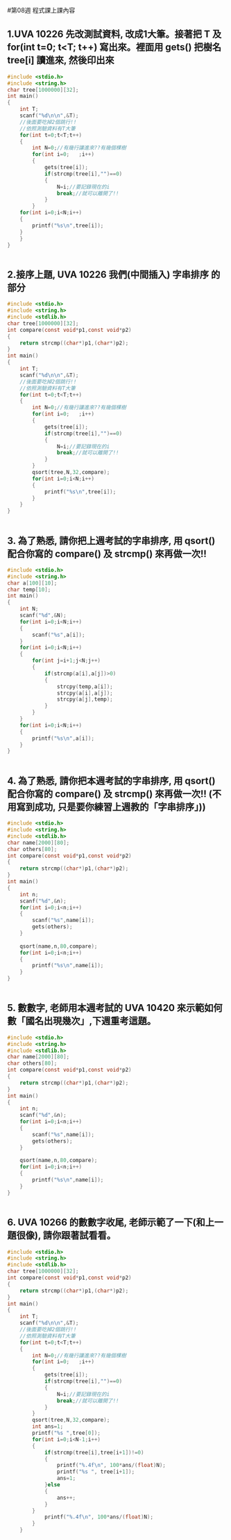 #第08週 程式課上課內容

## 1.UVA 10226 先改測試資料, 改成1大筆。接著把 T 及 for(int t=0; t<T; t++) 寫出來。裡面用 gets() 把樹名 tree[i] 讀進來, 然後印出來

```C
#include <stdio.h>
#include <string.h>
char tree[1000000][32];
int main()
{
	int T;
	scanf("%d\n\n",&T);
	//後面要吃掉2個跳行!!
	//依照測驗資料有T大筆
	for(int t=0;t<T;t++)
	{
		int N=0;//有幾行讓進來??有幾個棵樹
		for(int i=0;   ;i++)
		{
			gets(tree[i]);
			if(strcmp(tree[i],"")==0)
			{
				N=i;//要記錄現在的i
				break;//就可以離開了!!
			}
		}
	for(int i=0;i<N;i++)
	{
		printf("%s\n",tree[i]);
	}
	}
}
```
![]()

## 2.接序上題, UVA 10226 我們(中間插入) 字串排序 的部分

```C
#include <stdio.h>
#include <string.h>
#include <stdlib.h>
char tree[1000000][32];
int compare(const void*p1,const void*p2)
{
	return strcmp((char*)p1,(char*)p2);
}
int main()
{
	int T;
	scanf("%d\n\n",&T);
	//後面要吃掉2個跳行!!
	//依照測驗資料有T大筆
	for(int t=0;t<T;t++)
	{
		int N=0;//有幾行讓進來??有幾個棵樹
		for(int i=0;   ;i++)
		{
			gets(tree[i]);
			if(strcmp(tree[i],"")==0)
			{
				N=i;//要記錄現在的i
				break;//就可以離開了!!
			}
		}
		qsort(tree,N,32,compare);
		for(int i=0;i<N;i++)
		{
			printf("%s\n",tree[i]);
		}
	}
}

```
![]()

## 3. 為了熟悉, 請你把上週考試的字串排序, 用 qsort() 配合你寫的 compare() 及 strcmp() 來再做一次!!

```C
#include <stdio.h>
#include <string.h>
char a[100][10];
char temp[10];
int main()
{
	int N;
	scanf("%d",&N);
	for(int i=0;i<N;i++)
	{
		scanf("%s",a[i]);
	}
	for(int i=0;i<N;i++)
	{
		for(int j=i+1;j<N;j++)
		{
			if(strcmp(a[i],a[j])>0)
			{
				strcpy(temp,a[i]);
				strcpy(a[i],a[j]);
				strcpy(a[j],temp);
			}
		}
	}
	for(int i=0;i<N;i++)
	{
		printf("%s\n",a[i]);
	}
}
```
![]()

## 4. 為了熟悉, 請你把本週考試的字串排序, 用 qsort() 配合你寫的 compare() 及 strcmp() 來再做一次!! (不用寫到成功, 只是要你練習上週教的「字串排序」))

```C
#include <stdio.h>
#include <string.h>
#include <stdlib.h>
char name[2000][80];
char others[80];
int compare(const void*p1,const void*p2)
{
	return strcmp((char*)p1,(char*)p2);
}
int main()
{
	int n;
	scanf("%d",&n);
	for(int i=0;i<n;i++)
	{
		scanf("%s",name[i]);
		gets(others);
	}
	
	qsort(name,n,80,compare);
	for(int i=0;i<n;i++)
	{
		printf("%s\n",name[i]);
	}
}
```
![]()

## 5. 數數字, 老師用本週考試的 UVA 10420 來示範如何數「國名出現幾次」,下週重考這題。

```C
#include <stdio.h>
#include <string.h>
#include <stdlib.h>
char name[2000][80];
char others[80];
int compare(const void*p1,const void*p2)
{
	return strcmp((char*)p1,(char*)p2);
}
int main()
{
	int n;
	scanf("%d",&n);
	for(int i=0;i<n;i++)
	{
		scanf("%s",name[i]);
		gets(others);
	}
	
	qsort(name,n,80,compare);
	for(int i=0;i<n;i++)
	{
		printf("%s\n",name[i]);
	}
}
```
![]()

## 6. UVA 10266 的數數字收尾, 老師示範了一下(和上一題很像), 請你跟著試看看。

```C
#include <stdio.h>
#include <string.h>
#include <stdlib.h>
char tree[1000000][32];
int compare(const void*p1,const void*p2)
{
	return strcmp((char*)p1,(char*)p2);
}
int main()
{
	int T;
	scanf("%d\n\n",&T);
	//後面要吃掉2個跳行!!
	//依照測驗資料有T大筆
	for(int t=0;t<T;t++)
	{
		int N=0;//有幾行讓進來??有幾個棵樹
		for(int i=0;   ;i++)
		{
			gets(tree[i]);
			if(strcmp(tree[i],"")==0)
			{
				N=i;//要記錄現在的i
				break;//就可以離開了!!
			}
		}
		qsort(tree,N,32,compare);
		int ans=1;
		printf("%s ",tree[0]);
		for(int i=0;i<N-1;i++)
		{
			if(strcmp(tree[i],tree[i+1])!=0)
			{
				printf("%.4f\n", 100*ans/(float)N);
				printf("%s ", tree[i+1]);
				ans=1;
			}else 
			{
				ans++;
			}
		}
			printf("%.4f\n", 100*ans/(float)N);
		}
	}

```
![]()
